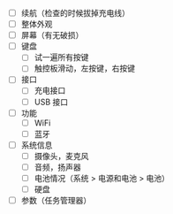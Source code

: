 + [ ] 续航（检查的时候拔掉充电线）
+ [ ] 整体外观
+ [ ] 屏幕（有无破损）
+ [ ] 键盘
  + [ ] 试一遍所有按键
  + [ ] 触控板滑动，左按键，右按键
+ [ ] 接口
  + [ ] 充电接口
  + [ ] USB 接口
+ [ ] 功能
  + [ ] WiFi
  + [ ] 蓝牙
+ [ ] 系统信息
  + [ ] 摄像头，麦克风
  + [ ] 音频，扬声器
  + [ ] 电池情况（系统 > 电源和电池 > 电池）
  + [ ] 硬盘
+ [ ] 参数（任务管理器）